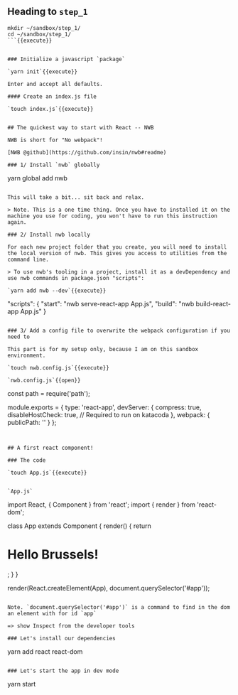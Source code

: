 
## Heading to `step_1`

```
mkdir ~/sandbox/step_1/
cd ~/sandbox/step_1/
```{{execute}}


### Initialize a javascript `package`

`yarn init`{{execute}}

Enter and accept all defaults.

#### Create an index.js file

`touch index.js`{{execute}}


## The quickest way to start with React -- NWB

NWB is short for "No webpack"!

[NWB @github](https://github.com/insin/nwb#readme)

### 1/ Install `nwb` globally

```
yarn global add nwb
```{{execute}}

This will take a bit... sit back and relax.

> Note. This is a one time thing. Once you have to installed it on the machine you use for coding, you won't have to run this instruction again. 

### 2/ Install nwb locally

For each new project folder that you create, you will need to install the local version of nwb. This gives you access to utilities from the command line. 

> To use nwb's tooling in a project, install it as a devDependency and use nwb commands in package.json "scripts":

`yarn add nwb --dev`{{execute}}

```
"scripts": {
  "start": "nwb serve-react-app App.js",
  "build": "nwb build-react-app App.js"
}
```{{copy}}

### 3/ Add a config file to overwrite the webpack configuration if you need to

This part is for my setup only, because I am on this sandbox environment.

`touch nwb.config.js`{{execute}}

`nwb.config.js`{{open}}

```
const path = require('path');

module.exports = {
  type: 'react-app',
  devServer: {
    compress: true,
    disableHostCheck: true, // Required to run on katacoda
  },
  webpack: {
    publicPath: ''
  }
};
```{{copy}}


## A first react component!

### The code

`touch App.js`{{execute}}


`App.js`

```
import React, { Component } from 'react';
import { render } from 'react-dom';

class App extends Component {
  render() {
    return <h1>Hello Brussels!</h1>;
  }
}

render(React.createElement(App), document.querySelector('#app'));
```{{copy}}

Note. `document.querySelector('#app')` is a command to find in the dom an element with for id `app`

=> show Inspect from the developer tools

### Let's install our dependencies

```
yarn add react react-dom
```{{execute}}

### Let's start the app in dev mode

```
yarn start
```{{execute}}
